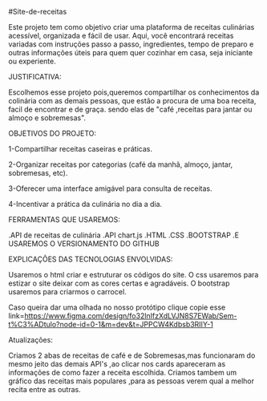 #Site-de-receitas

Este projeto tem como objetivo criar uma plataforma de receitas culinárias acessível, organizada e fácil de usar. Aqui, você encontrará receitas variadas com instruções passo a passo, ingredientes, tempo de preparo e outras informações úteis para quem quer cozinhar em casa, seja iniciante ou experiente.

JUSTIFICATIVA:

Escolhemos esse projeto pois,queremos compartilhar os conhecimentos da colinária com as demais pessoas, que estão a procura de uma boa receita, facil de encontrar e de graça. sendo elas de "café ,receitas para jantar ou almoço e sobremesas".

OBJETIVOS DO PROJETO:

1-Compartilhar receitas caseiras e práticas.

2-Organizar receitas por categorias (café da manhã, almoço, jantar, sobremesas, etc).

3-Oferecer uma interface amigável para consulta de receitas.

4-Incentivar a prática da culinária no dia a dia.

FERRAMENTAS QUE USAREMOS:

.API de receitas de culinária
.API chart.js 
.HTML 
.CSS 
.BOOTSTRAP
.E USAREMOS O VERSIONAMENTO DO GITHUB

EXPLICAÇÕES DAS TECNOLOGIAS ENVOLVIDAS:

Usaremos o html criar e estruturar os códigos do site. 
O css usaremos para estizar o site deixar com as cores certas e agradáveis.
O bootstrap usaremos para criarmos o carrocel.

Caso queira dar uma olhada no nosso protótipo clique copie esse link=https://www.figma.com/design/fo32lnIfzXdLVJN8S7EWab/Sem-t%C3%ADtulo?node-id=0-1&m=dev&t=JPPCW4Kdbsb3RIIY-1

Atualizações:

Criamos 2 abas de receitas de café e de Sobremesas,mas funcionaram do mesmo jeito das demais API's ,ao clicar nos cards apareceram as informações de como fazer a receita escolhida.
Criamos tambem um gráfico das receitas mais populares ,para as pessoas verem qual a melhor recita entre as outras. 



